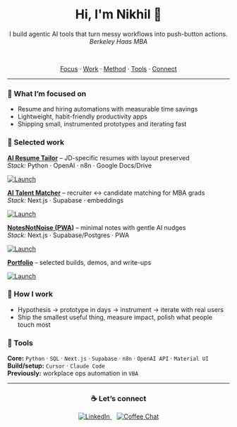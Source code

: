 <!-- Hero -->
<div align="center">

# Hi, I'm Nikhil 👋  
I build agentic AI tools that turn messy workflows into push-button actions.  
*Berkeley Haas MBA*

<br>

<!-- Quick Nav -->
<p>
  <a href="#-what-im-focused-on">Focus</a> ·
  <a href="#-selected-work">Work</a> ·
  <a href="#-how-i-work">Method</a> ·
  <a href="#-tools">Tools</a> ·
  <a href="#-lets-connect">Connect</a>
</p>

</div>

---

### 🔭 What I’m focused on
- Resume and hiring automations with measurable time savings  
- Lightweight, habit-friendly productivity apps  
- Shipping small, instrumented prototypes and iterating fast  

### 🚀 Selected work
**[AI Resume Tailor](https://www.nikhildevgan.com/AIResume)** – JD-specific resumes with layout preserved  
*Stack:* Python · OpenAI · n8n · Google Docs/Drive  
<p>
  <a href="https://www.nikhildevgan.com/AIResume">
    <img alt="Launch" src="https://img.shields.io/badge/Launch-2563EB?style=for-the-badge">
  </a>
</p>

**[AI Talent Matcher](https://www.nikhildevgan.com/AITalent)** – recruiter ↔ candidate matching for MBA grads  
*Stack:* Next.js · Supabase · embeddings  
<p>
  <a href="https://www.nikhildevgan.com/AITalent">
    <img alt="Launch" src="https://img.shields.io/badge/Launch-2563EB?style=for-the-badge">
  </a>
</p>

**[NotesNotNoise (PWA)](https://NotesNotNoise.com)** – minimal notes with gentle AI nudges  
*Stack:* Next.js · Supabase/Postgres · PWA  
<p>
  <a href="https://NotesNotNoise.com">
    <img alt="Launch" src="https://img.shields.io/badge/Launch-2563EB?style=for-the-badge">
  </a>
</p>

**[Portfolio](https://www.nikhildevgan.com)** – selected builds, demos, and write-ups  
<p>
  <a href="https://www.nikhildevgan.com">
    <img alt="Launch" src="https://img.shields.io/badge/Launch-2563EB?style=for-the-badge">
  </a>
</p>

### 🧪 How I work
- Hypothesis → prototype in days → instrument → iterate with real users  
- Ship the smallest useful thing, measure impact, polish what people touch most

### 🧰 Tools
**Core:** `Python` · `SQL` · `Next.js` · `Supabase` · `n8n` · `OpenAI API` · `Material UI`  
**Build/setup:** `Cursor` · `Claude Code`  
**Previously:** workplace ops automation in `VBA`

---

<!-- Footer -->
<div id="lets-connect" align="center">

### ☕ Let’s connect
<a href="https://www.linkedin.com/in/nikhil-devgan">
  <img alt="LinkedIn" src="https://img.shields.io/badge/LinkedIn-0A66C2?style=for-the-badge&logo=linkedin&logoColor=white">
</a>
&nbsp;&nbsp;
<a href="https://topmate.io/nikhil_devgan">
  <img alt="Coffee Chat" src="https://img.shields.io/badge/Coffee%20Chat-6D28D9?style=for-the-badge&logo=googlecalendar&logoColor=white">
</a>

</div>
